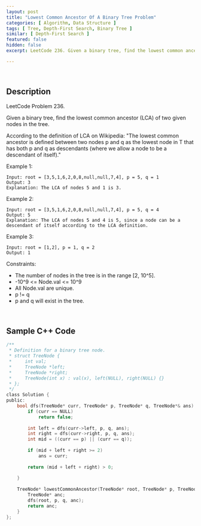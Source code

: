 ```yaml
---
layout: post
title: "Lowest Common Ancestor Of A Binary Tree Problem"
categories: [ Algorithm, Data Structure ]
tags: [ Tree, Depth-First Search, Binary Tree ]
similar: [ Depth-First Search ]
featured: false
hidden: false
excerpt: LeetCode 236. Given a binary tree, find the lowest common ancestor (LCA) of two given nodes in the tree.

---
```


<br />

## Description

LeetCode Problem 236.

Given a binary tree, find the lowest common ancestor (LCA) of two given nodes in the tree.

According to the definition of LCA on Wikipedia: "The lowest common ancestor is defined between two nodes p and q as the lowest node in T that has both p and q as descendants (where we allow a node to be a descendant of itself)."

Example 1:
```
Input: root = [3,5,1,6,2,0,8,null,null,7,4], p = 5, q = 1
Output: 3
Explanation: The LCA of nodes 5 and 1 is 3.
```

Example 2:
```
Input: root = [3,5,1,6,2,0,8,null,null,7,4], p = 5, q = 4
Output: 5
Explanation: The LCA of nodes 5 and 4 is 5, since a node can be a descendant of itself according to the LCA definition.
```

Example 3:
```
Input: root = [1,2], p = 1, q = 2
Output: 1
```

Constraints:
* The number of nodes in the tree is in the range [2, 10^5].
* -10^9 <= Node.val <= 10^9
* All Node.val are unique.
* p != q
* p and q will exist in the tree.

<br />

## Sample C++ Code


```c
/**
 * Definition for a binary tree node.
 * struct TreeNode {
 *     int val;
 *     TreeNode *left;
 *     TreeNode *right;
 *     TreeNode(int x) : val(x), left(NULL), right(NULL) {}
 * };
 */
class Solution {
public:
    bool dfs(TreeNode* curr, TreeNode* p, TreeNode* q, TreeNode*& ans) {
        if (curr == NULL)
            return false;
        
        int left = dfs(curr->left, p, q, ans);
        int right = dfs(curr->right, p, q, ans);
        int mid = ((curr == p) || (curr == q));
        
        if (mid + left + right >= 2)
            ans = curr;
        
        return (mid + left + right) > 0;
        
    }
    
    TreeNode* lowestCommonAncestor(TreeNode* root, TreeNode* p, TreeNode* q) {
        TreeNode* anc;
        dfs(root, p, q, anc);
        return anc;
    }
};
```


